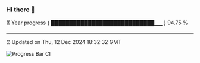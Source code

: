 ### Hi there 👋

⏳ Year progress { ████████████████████████████▁▁ } 94.75 %

---

⏰ Updated on Thu, 12 Dec 2024 18:32:32 GMT

![Progress Bar CI](https://github.com/ZhaoGui/ZhaoGui/workflows/Progress%20Bar%20CI/badge.svg)
